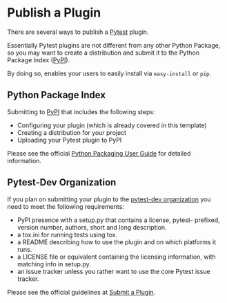 # Publish a Plugin

There are several ways to publish a [Pytest] plugin.

Essentially Pytest plugins are not different from any other Python Package, so
you may want to create a distribution and submit it to the Python Package Index ([PyPI]).

By doing so, enables your users to easily install via ``easy-install`` or ``pip``.

## Python Package Index

Submitting to [PyPI] that includes the following steps:

- Configuring your plugin (which is already covered in this template)
- Creating a distribution for your project
- Uploading your Pytest plugin to PyPI

Please see the official [Python Packaging User Guide] for detailed information.

## Pytest-Dev Organization

If you plan on submitting your plugin to the [pytest-dev organization] you need
to meet the following requirements:

-   PyPI presence with a setup.py that contains a license, pytest-
    prefixed, version number, authors, short and long description.
-   a tox.ini for running tests using tox.
-   a README describing how to use the plugin and on which platforms
    it runs.
-   a LICENSE file or equivalent containing the licensing information,
    with matching info in setup.py.
-   an issue tracker unless you rather want to use the core Pytest
    issue tracker.

Please see the official guidelines at [Submit a Plugin].

  [pytest-dev organization]: https://github.com/pytest-dev/
  [Submit a Plugin]: https://pytest.org/latest/contributing.html#submit-a-plugin-co-develop-pytest
  [Pytest]: https://github.com/pytest-dev/pytest
  [PyPI]: https://pypi.org/project
  [Python Packaging User Guide]: https://python-packaging-user-guide.readthedocs.io/en/latest/distributing.html
